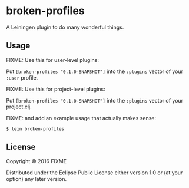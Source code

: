 # broken-profiles

A Leiningen plugin to do many wonderful things.

## Usage

FIXME: Use this for user-level plugins:

Put `[broken-profiles "0.1.0-SNAPSHOT"]` into the `:plugins` vector of your `:user`
profile.

FIXME: Use this for project-level plugins:

Put `[broken-profiles "0.1.0-SNAPSHOT"]` into the `:plugins` vector of your project.clj.

FIXME: and add an example usage that actually makes sense:

    $ lein broken-profiles

## License

Copyright © 2016 FIXME

Distributed under the Eclipse Public License either version 1.0 or (at
your option) any later version.

